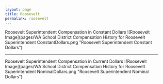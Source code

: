 ```yaml
---
layout: page
title: Roosevelt
permalink: roosevelt
---
```



Roosevelt Superintendent Compensation in Constant Dollars
![Roosevelt Image](pages/WA School District Compensation History for Roosevelt Superintendent ConstantDollars.png "Roosevelt Superintendent Constant Dollars")
___

Roosevelt Superintendent Compensation in Current Dollars
![Roosevelt Image](pages/WA School District Compensation History for Roosevelt Superintendent NominalDollars.png "Roosevelt Superintendent Nominal Dollars")